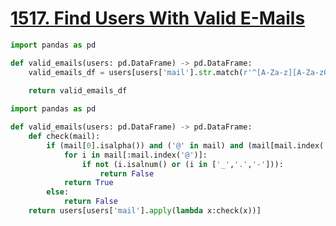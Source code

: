 # [1517. Find Users With Valid E-Mails](https://leetcode.com/problems/find-users-with-valid-e-mails)

```python
import pandas as pd

def valid_emails(users: pd.DataFrame) -> pd.DataFrame:
    valid_emails_df = users[users['mail'].str.match(r'^[A-Za-z][A-Za-z0-9_\.\-]*@leetcode(\?com)?\.com$')]
    
    return valid_emails_df
```

```python
import pandas as pd

def valid_emails(users: pd.DataFrame) -> pd.DataFrame:
    def check(mail):
        if (mail[0].isalpha()) and ('@' in mail) and (mail[mail.index('@'):] == '@leetcode.com'):
            for i in mail[:mail.index('@')]:
                if not (i.isalnum() or (i in ['_','.','-'])):
                    return False
            return True
        else:
            return False
    return users[users['mail'].apply(lambda x:check(x))]
```
